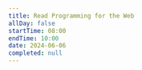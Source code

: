 ```yaml
---
title: Read Programming for the Web
allDay: false
startTime: 08:00
endTime: 10:00
date: 2024-06-06
completed: null
---
```

